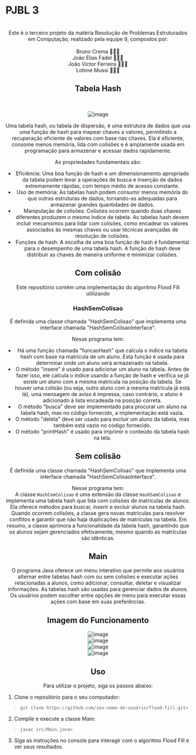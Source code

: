 # PJBL 3

<meta name="viewport" content="width=device-width, initial-scale=1.0, minimum-scale=1.0">

<div align="center">

 <br>
     Este é o terceiro projeto da matéria Resolução de Problemas Estruturados em Computação, realizado pela equipe 9, compostos por: <br><br>
     Bruno Crema 👨🏼‍💻 <br>
     João Elias Fadel 👨🏻‍💻 <br>
     João Victor Ferreira 👨🏽‍💻 <br>
     Lohine Mussi 👩🏻‍💻 
     
## Tabela Hash 
<br> 

![image](https://github.com/Bhrema/hash-table/assets/91105011/652bd000-7487-4253-a5af-ddd1e0feccb9)


Uma tabela hash, ou tabela de dispersão, é uma estrutura de dados que usa uma função de hash para mapear chaves a valores, permitindo a recuperação eficiente de valores com base nas chaves. Ela é eficiente, consome menos memória, lida com colisões e é amplamente usada em programação para armazenar e acessar dados rapidamente.

As propriedades fundamentais são: 

* Eficiência: Uma boa função de hash e um dimensionamento apropriado da tabela podem levar a operações de busca e inserção de dados extremamente rápidas, com tempo médio de acesso constante.
* Uso de memória: As tabelas hash podem consumir menos memória do que outras estruturas de dados, tornando-as adequadas para armazenar grandes quantidades de dados.
* Manipulação de colisões: Colisões ocorrem quando duas chaves diferentes produzem o mesmo índice de tabela. As tabelas hash devem incluir mecanismos para lidar com colisões, como encadear os valores associados às mesmas chaves ou usar técnicas avançadas de resolução de colisões.
* Funções de hash: A escolha de uma boa função de hash é fundamental para o desempenho de uma tabela hash. A função de hash deve distribuir as chaves de maneira uniforme e minimizar colisões.

## Com colisão
Este repositório contém uma implementação do algoritmo Flood Fill utilizando <br>

### HashSemColisao 
É definida uma classe chamada "HashSemColisao" que implementa uma interface chamada "HashSemColisaoInterface".
<br>

Nesse programa tem: 
- Há uma função chamada "funcaoHash" que calcula o índice na tabela hash com base na matrícula de um aluno. Esta função é usada para determinar onde um aluno será armazenado na tabela.<br>
- O método "insere" é usado para adicionar um aluno na tabela. Antes de fazer isso, ele calcula o índice usando a função de hash e verifica se já existe um aluno com a mesma matrícula na posição da tabela. Se houver uma colisão (ou seja, outro aluno com a mesma matrícula já está lá), uma mensagem de aviso é impressa, caso contrário, o aluno é adicionado à lista encadeada na posição correta.<br>
- O método "busca" deve ser implementado para procurar um aluno na tabela hash, mas no código fornecido, a implementação está vazia.<br>
- O método "deleta" deve ser usado para excluir um aluno da tabela, mas também está vazio no código fornecido.<br>
- O método "printHash" é usado para imprimir o conteúdo da tabela hash na tela.<br>
## Sem colisão
É definida uma classe chamada "HashSemColisao" que implementa uma interface chamada "HashSemColisaoInterface".
<br>

Nesse programa tem: <br>
A classe `HashComColisao` é uma extensão da classe `HashSemColisao` e implementa uma tabela hash que lida com colisões de matrículas de alunos. Ela oferece métodos para buscar, inserir e excluir alunos na tabela hash. Quando ocorrem colisões, a classe gera novas matrículas para resolver conflitos e garantir que não haja duplicações de matrículas na tabela. Em resumo, a classe aprimora a funcionalidade da tabela hash, garantindo que os alunos sejam gerenciados efetivamente, mesmo quando as matrículas são idênticas. <br>
## Main
O programa Java oferece um menu interativo que permite aos usuários alternar entre tabelas hash com ou sem colisões e executar ações relacionadas a alunos, como adicionar, consultar, deletar e visualizar informações. As tabelas hash são usadas para gerenciar dados de alunos. Os usuários podem escolher entre opções de menu para executar essas ações com base em suas preferências. <br>

## Imagem do Funcionamento 
![image](https://github.com/Bhrema/hash-table/assets/91105011/b8394e4c-16c4-4465-abbb-41ef0cb29ed3) <br>
![image](https://github.com/Bhrema/hash-table/assets/91105011/ee616f2d-04cf-4cc9-beda-11285699a121) <br> 
![image](https://github.com/Bhrema/hash-table/assets/91105011/55a04e8f-dcde-49e8-8290-ea798b813e89) <br>
![image](https://github.com/Bhrema/hash-table/assets/91105011/e310f715-44a3-455d-af8a-6e4f82c37c2a) <br>





## Uso 
Para utilizar o projeto, siga os passos abaixo:

</div>

1. Clone o repositório para o seu computador:
>```git clone https://github.com/seu-nome-de-usuário/flood-fill.git> ```

2. Compile e execute a classe Main:
>```javac src/Main.java>```

3. Siga as instruções no console para interagir com o algoritmo Flood Fill e ver seus resultados.

